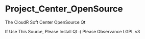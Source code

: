 # Project_Center_OpenSource
The CloudR Soft Center OpenSource Qt
 
If Use This Source, Please Install Qt :)
Please Observance LGPL v3
